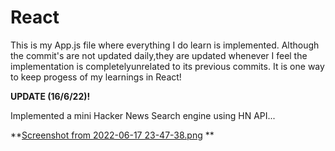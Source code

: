 # React

This is my App.js file where everything I do learn is implemented.
Although the commit's are not updated daily,they are updated whenever I feel the implementation is completelyunrelated to its previous commits.
It is one way to keep progess of my learnings in React!

**UPDATE (16/6/22)!**

Implemented a mini Hacker News Search engine using HN API...

**[Screenshot from 2022-06-17 23-47-38.png](https://user-images.githubusercontent.com/76088773/174355635-3a96e4bb-45a1-4f4b-8b34-5316d2bf304c.png)
**

